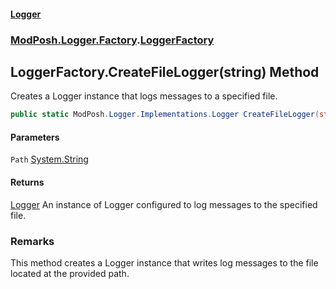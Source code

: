 #### [Logger](index.md 'index')

### [ModPosh.Logger.Factory](ModPosh.Logger.Factory.md 'ModPosh.Logger.Factory').[LoggerFactory](ModPosh.Logger.Factory.LoggerFactory.md 'ModPosh.Logger.Factory.LoggerFactory')

## LoggerFactory.CreateFileLogger(string) Method

Creates a Logger instance that logs messages to a specified file.

```csharp
public static ModPosh.Logger.Implementations.Logger CreateFileLogger(string Path);
```

#### Parameters

<a name='ModPosh.Logger.Factory.LoggerFactory.CreateFileLogger(string).Path'></a>

`Path` [System.String](https://docs.microsoft.com/en-us/dotnet/api/System.String 'System.String')

#### Returns

[Logger](ModPosh.Logger.Implementations.Logger.md 'ModPosh.Logger.Implementations.Logger')
An instance of Logger configured to log messages to the specified file.

### Remarks

This method creates a Logger instance that writes log messages to the file located at the provided path.
